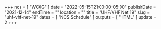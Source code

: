 +++
ncs = [ "WC0G" ]
date = "2022-05-15T21:00:00-05:00"
publishDate = "2021-12-14"
endTime = ""
location = ""
title = "UHF/VHF Net 19"
slug = "uhf-vhf-net-19"
dates = [ "NCS Schedule" ]
outputs = [ "HTML" ]
update = 2
+++
